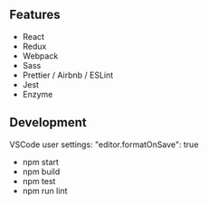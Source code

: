 ## Features

- React
- Redux
- Webpack
- Sass
- Prettier / Airbnb / ESLint
- Jest
- Enzyme

## Development

VSCode user settings:
"editor.formatOnSave": true

- npm start
- npm build
- npm test
- npm run lint
